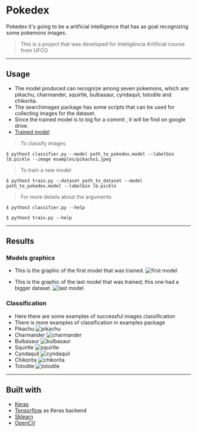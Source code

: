 # Pokedex

Pokedex it's going to be a artificial intelligence that has as goal recognizing some pokemons images.

> This is a project that was developed for Inteligência Artificial course from UFCG

---

## Usage

 - The model produced can recognize among seven pokemons, which are: pikachu, charmander, squirtle, bulbasaur, cyndaquil, totodile and chikorita.
 - The searchimages package has some scripts that can be used for collecting images for the dataset.
 - Since the trained model is to big for a commit , it will be find on google drive.
 - [Trained model](https://drive.google.com/file/d/1DA2EeCIO4FF8kHjEIJm82oFO_K7hvA-r/view?usp=sharing)

 > To classify images
```shell
$ python3 classifier.py --model path_to_pokedex.model --labelbin lb.pickle --image examples/pikachu1.jpeg
```

 > To train a new model
```shell
$ python3 train.py --dataset path_to_dataset --model path_to_pokedex.model --labelbin lb.pickle
```

 > For more details about the arguments
```
$ python3 classifier.py --help
```
```
$ python3 train.py --help
```
---

## Results

### Models graphics

 - This is the graphic of the first model that was trained.
 ![first model](https://github.com/thaynnara007/pokedex/blob/master/first_model_plot.png)

 - This is the graphic of the last model that was trained; this one had a bigger dataset.
 ![last model](https://github.com/thaynnara007/pokedex/blob/master/last_model_plot.png)

### Classification

 - Here there are some examples of successful images classification
 - There is more examples of classification in examples package
 - Pikachu
 ![pikachu](https://github.com/thaynnara007/pokedex/blob/master/examples/pikachu.png)
 - Charmander
 ![charmander](https://github.com/thaynnara007/pokedex/blob/master/examples/charmander.png)
 - Bulbasaur
 ![bulbasaur](https://github.com/thaynnara007/pokedex/blob/master/examples/bulbasaur.png)
 - Squirtle
 ![squirtle](https://github.com/thaynnara007/pokedex/blob/master/examples/squirtle.png)
 - Cyndaquil
 ![cyndaquil](https://github.com/thaynnara007/pokedex/blob/master/examples/cyndaquil2.png)
 - Chikorita
 ![chikorita](https://github.com/thaynnara007/pokedex/blob/master/examples/chikorita.png)
 - Totodile
 ![totodile](https://github.com/thaynnara007/pokedex/blob/master/examples/totodile.png)

---

## Built with

 - [Keras](https://keras.io/)
 - [Tensorflow](https://www.tensorflow.org/) as Keras backend
 - [Sklearn](https://scikit-learn.org/stable/)
 - [OpenCV](https://opencv.org/)

